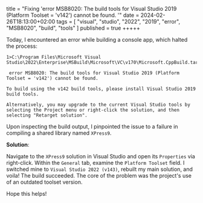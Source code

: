 title = "Fixing 'error MSB8020: The build tools for Visual Studio 2019 (Platform Toolset = 'v142') cannot be found. '"
date = 2024-02-26T18:13:00+02:00
tags = [
  "visual",
  "studio",
  "2022",
  "2019",
  "error",
  "MSB8020",
  "build",
  "tools"
]
published = true
+++++

Today, I encountered an error while building a console app, which halted the process:

```
1>C:\Program Files\Microsoft Visual Studio\2022\Enterprise\MSBuild\Microsoft\VC\v170\Microsoft.CppBuild.targets(456,5):

 error MSB8020: The build tools for Visual Studio 2019 (Platform Toolset = 'v142') cannot be found. 

To build using the v142 build tools, please install Visual Studio 2019 build tools.  

Alternatively, you may upgrade to the current Visual Studio tools by selecting the Project menu or right-click the solution, and then selecting "Retarget solution".
```

Upon inspecting the build output, I pinpointed the issue to a failure in compiling a shared library named `XPress9`.

**Solution**:

Navigate to the `XPress9` solution in Visual Studio and open its `Properties` via right-click. Within the `General` tab, examine the `Platform Toolset` field. I switched mine to `Visual Studio 2022 (v143)`, rebuilt my main solution, and voila! The build succeeded. The core of the problem was the project's use of an outdated toolset version.

Hope this helps!